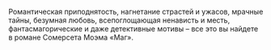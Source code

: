 <!--2017-01-04 13:46:33-->
Романтическая приподнятость, нагнетание страстей и ужасов, мрачные тайны, безумная любовь, всепоглощающая ненависть и месть, фантасмагорические и даже детективные мотивы – все это вы найдете в романе Сомерсета Моэма «Маг».